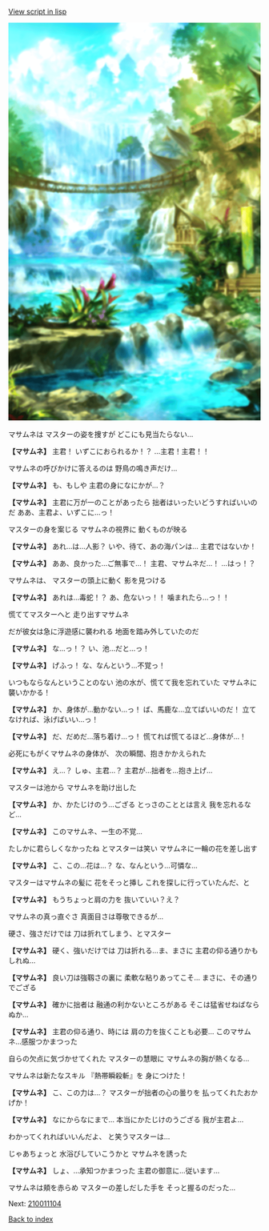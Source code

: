 [View script in lisp](../scripts/210011103.txt)

![sea_jungle_day.png](../images/backgrounds/sea_jungle_day.png)

マサムネは
マスターの姿を捜すが
どこにも見当たらない…

**【マサムネ】**
主君！
いずこにおられるか！？
…主君！主君！！

マサムネの呼びかけに答えるのは
野鳥の鳴き声だけ…

**【マサムネ】**
も、もしや
主君の身になにかが…？

**【マサムネ】**
主君に万が一のことがあったら
拙者はいったいどうすればいいのだ
ああ、主君よ、いずこに…っ！

マスターの身を案じる
マサムネの視界に
動くものが映る

**【マサムネ】**
あれ…は…人影？
いや、待て、あの海パンは…
主君ではないか！

**【マサムネ】**
ああ、良かった…ご無事で…！
主君、マサムネだ…！
…はっ！？

マサムネは、
マスターの頭上に動く
影を見つける

**【マサムネ】**
あれは…毒蛇！？
あ、危ないっ！！
噛まれたら…っ！！

慌ててマスターへと
走り出すマサムネ

だが彼女は急に浮遊感に襲われる
地面を踏み外していたのだ

**【マサムネ】**
な…っ！？
い、池…だと…っ！

**【マサムネ】**
げふっ！
な、なんという…不覚っ！

いつもならなんということのない
池の水が、慌てて我を忘れていた
マサムネに襲いかかる！

**【マサムネ】**
か、身体が…動かない…っ！
ば、馬鹿な…立てばいいのだ！
立てなければ、泳げばいい…っ！

**【マサムネ】**
だ、だめだ…落ち着け…っ！
慌てれば慌てるほど…身体が…！

必死にもがくマサムネの身体が、
次の瞬間、抱きかかえられた

**【マサムネ】**
え…？
しゅ、主君…？
主君が…拙者を…抱き上げ…

マスターは池から
マサムネを助け出した

**【マサムネ】**
か、かたじけのう…ござる
とっさのこととは言え
我を忘れるなど…

**【マサムネ】**
このマサムネ、一生の不覚…

たしかに君らしくなかったね
とマスターは笑い
マサムネに一輪の花を差し出す

**【マサムネ】**
こ、この…花は…？
な、なんという…可憐な…

マスターはマサムネの髪に
花をそっと挿し
これを探しに行っていたんだ、と

**【マサムネ】**
もうちょっと肩の力を
抜いていい？え？

マサムネの真っ直ぐさ
真面目さは尊敬できるが…

硬さ、強さだけでは
刀は折れてしまう、とマスター

**【マサムネ】**
硬く、強いだけでは
刀は折れる…ま、まさに
主君の仰る通りかもしれぬ…

**【マサムネ】**
良い刀は強靱さの裏に
柔軟な粘りあってこそ…
まさに、その通りでござる

**【マサムネ】**
確かに拙者は
融通の利かないところがある
そこは猛省せねばならぬか…

**【マサムネ】**
主君の仰る通り、時には
肩の力を抜くことも必要…
このマサムネ…感服つかまつった

自らの欠点に気づかせてくれた
マスターの慧眼に
マサムネの胸が熱くなる…

マサムネは新たなスキル
『熱帯瞬殺斬』を
身につけた！

**【マサムネ】**
こ、この力は…？
マスターが拙者の心の曇りを
払ってくれたおかげか！

**【マサムネ】**
なにからなにまで…
本当にかたじけのうござる
我が主君よ…

わかってくれればいいんだよ、
と笑うマスターは…

じゃあちょっと
水浴びしていこうかと
マサムネを誘った

**【マサムネ】**
しょ、…承知つかまつった
主君の御意に…従います…

マサムネは頬を赤らめ
マスターの差しだした手を
そっと握るのだった…


Next: [210011104](210011104.md)

[Back to index](index.md)
